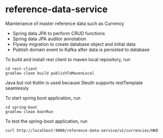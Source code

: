 # reference-data-service
Maintenance of master reference data such as Currency

- Spring data JPA to perform CRUD functions
- Spring data JPA auditor annotation
- Flyway migration to create database object and initial data
- Publish domain event to Kafka after data is persisted to database

To build and install rest client to maven local repository, run
```
cd rest-client
gradlew clean build publishToMavenLocal
```
Java but not Kotlin is used because Sleuth supports restTemplate seamlessly

To start spring boot application, run
```
cd spring-boot
gradlew clean bootRun
```

To test the spring-boot application, run
```
curl http://localhost:9000/reference-data-service/v1/currencies/HKD
```

